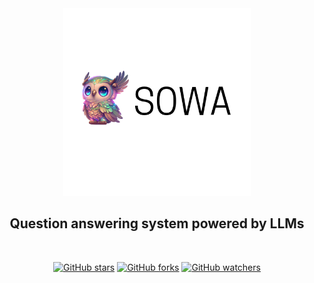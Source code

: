 <div align="center">

<div align="center">
  <img src="https://github.com/GopalVerma1303/Sowa/blob/32bc91bc06aa57d359a477bef0f05eccdb698adb/public/logo.png" alt="AutoForge Logo" height="300">
</div>

## Question answering system powered by LLMs

<br />

[![GitHub stars](https://img.shields.io/github/stars/GopalVerma1303/Sowa.svg?style=social&label=Star)](https://github.com/GopalVerma1303/Sowa)
[![GitHub forks](https://img.shields.io/github/forks/GopalVerma1303/Sowa.svg?style=social&label=Fork)](https://github.com/GopalVerma1303/Sowa/fork)
[![GitHub watchers](https://img.shields.io/github/watchers/GopalVerma1303/Sowa.svg?style=social&label=Watch)](https://github.com/GopalVerma1303/Sowa)

</div>
